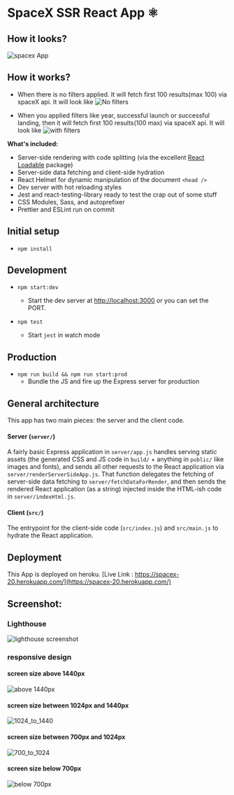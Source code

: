 # SpaceX SSR React App ⚛️

## How it looks?

![spacex App](./screenshots/without_filters.PNG)

## How it works?

- When there is no filters applied. It will fetch first 100 results(max 100) via spaceX api. It will look like
  ![No filters](./screenshots/without_filters.PNG)

- When you applied filters like year, successful launch or successful landing, then it will fetch first 100 results(100 max) via spaceX api. It will look like
  ![with filters](./screenshots/with_filters.PNG)

**What's included:**

- Server-side rendering with code splitting (via the excellent [React Loadable](https://github.com/thejameskyle/react-loadable) package)
- Server-side data fetching and client-side hydration
- React Helmet for dynamic manipulation of the document `<head />`
- Dev server with hot reloading styles
- Jest and react-testing-library ready to test the crap out of some stuff
- CSS Modules, Sass, and autoprefixer
- Prettier and ESLint run on commit

## Initial setup

- `npm install`

## Development

- `npm start:dev`

  - Start the dev server at [http://localhost:3000](http://localhost:3000) or you can set the PORT.

- `npm test`
  - Start `jest` in watch mode

## Production

- `npm run build && npm run start:prod`
  - Bundle the JS and fire up the Express server for production

## General architecture

This app has two main pieces: the server and the client code.

#### Server (`server/`)

A fairly basic Express application in `server/app.js` handles serving static assets (the generated CSS and JS code in `build/` + anything in `public/` like images and fonts), and sends all other requests to the React application via `server/renderServerSideApp.js`. That function delegates the fetching of server-side data fetching to `server/fetchDataForRender`, and then sends the rendered React application (as a string) injected inside the HTML-ish code in `server/indexHtml.js`.

#### Client (`src/`)

The entrypoint for the client-side code (`src/index.js`) and `src/main.js` to hydrate the React application.

## Deployment

This App is deployed on heroku. [Live Link : https://spacex-20.herokuapp.com/](https://spacex-20.herokuapp.com/)

## Screenshot:

### Lighthouse

![lighthouse screenshot](./screenshots/lighthouse.PNG)

### responsive design

#### screen size above 1440px

![above 1440px](./screenshots/above_1440.PNG)

#### screen size between 1024px and 1440px

![1024_to_1440](./screenshots/1024_to_1440.PNG)

#### screen size between 700px and 1024px

![700_to_1024](./screenshots/700_to_1024.PNG)

#### screen size below 700px

![below 700px](./screenshots/below_700.PNG)
